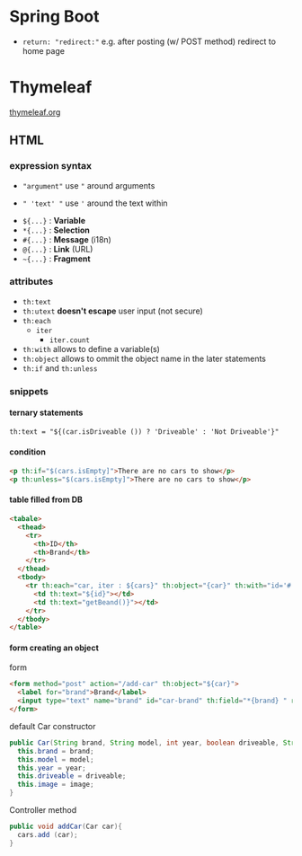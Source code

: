 # Spring Boot

* `return: "redirect:"` e.g. after posting (w/ POST method) redirect to home page

# Thymeleaf

[thymeleaf.org](https://www.thymeleaf.org/doc/articles/standarddialect5minutes.html)

## HTML

### expression syntax

* `"argument"` use `"` around arguments
+ `" 'text' "` use `'` around the text within

* `${...}` : **Variable**
* `*{...}` : **Selection**
* `#{...}` : **Message** (i18n)
* `@{...}` : **Link** (URL)
* `~{...}` : **Fragment**

### attributes

* `th:text`
* `th:utext` **doesn't escape** user input (not secure)
* `th:each`
  * `iter`
    * `iter.count`
* `th:with` allows to define a variable(s)
* `th:object` allows to ommit the object name in the later statements
* `th:if` and `th:unless`

### snippets

#### ternary statements

```html
th:text = "${(car.isDriveable ()) ? 'Driveable' : 'Not Driveable'}"
```

#### condition

```html
<p th:if="$(cars.isEmpty]">There are no cars to show</p>
<p th:unless="$(cars.isEmpty]">There are no cars to show</p>
```

#### table filled from DB

```html
<tabale>
  <thead>
    <tr>
      <th>ID</th>
      <th>Brand</th>
    </tr>
  </thead>
  <tbody>
    <tr th:each="car, iter : ${cars}" th:object="{car}" th:with="id='#'+${iter.count}">
      <td th:text="${id}"></td>
      <td th:text="getBeand()}"></td>
    </tr>
  </tbody>
</table>
```

#### form creating an object

form

```html
<form method="post" action="/add-car" th:object="${car}">
  <label for="brand">Brand</label>
  <input type="text" name="brand" id="car-brand" th:field="*{brand} " required>
</form>
```

default Car constructor

```java
public Car(String brand, String model, int year, boolean driveable, String image) {
  this.brand = brand;
  this.model = model;
  this.year = year;
  this.driveable = driveable;
  this.image = image;
}
```

Controller method

```java
public void addCar(Car car){
  cars.add (car);
}
```
